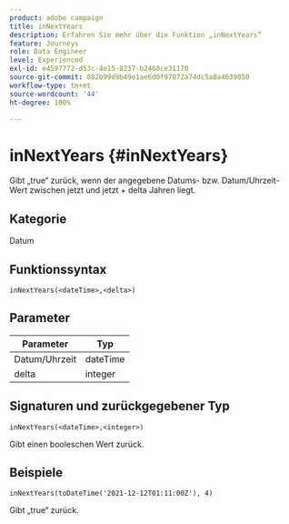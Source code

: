 ```yaml
---
product: adobe campaign
title: inNextYears
description: Erfahren Sie mehr über die Funktion „inNextYears“
feature: Journeys
role: Data Engineer
level: Experienced
exl-id: e4597772-d53c-4e15-8237-b2460ce31170
source-git-commit: 882b99d9b49e1ae6d0f97872a74dc5a8a4639050
workflow-type: tm+mt
source-wordcount: '44'
ht-degree: 100%

---
```


# inNextYears {#inNextYears}

Gibt „true“ zurück, wenn der angegebene Datums- bzw. Datum/Uhrzeit-Wert zwischen jetzt und jetzt + delta Jahren liegt.

## Kategorie

Datum

## Funktionssyntax

`inNextYears(<dateTime>,<delta>)`

## Parameter

| Parameter | Typ |
|-----------|------------------|
| Datum/Uhrzeit | dateTime |
| delta | integer |

## Signaturen und zurückgegebener Typ

`inNextYears(<dateTime>,<integer>)`

Gibt einen booleschen Wert zurück.

## Beispiele

`inNextYears(toDateTime('2021-12-12T01:11:00Z'), 4)`

Gibt „true“ zurück.
